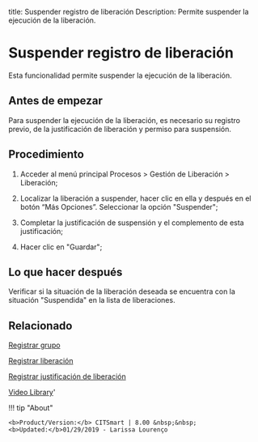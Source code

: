 title: Suspender registro de liberación
Description: Permite suspender la ejecución de la liberación.
# Suspender registro de liberación

Esta funcionalidad permite suspender la ejecución de la liberación.

Antes de empezar
----------------

Para suspender la ejecución de la liberación, es necesario su
registro previo, de la justificación de liberación y permiso para
suspensión.

Procedimiento
-------------

1.  Acceder al menú principal Procesos \> Gestión de Liberación \> Liberación;

2.  Localizar la liberación a suspender, hacer clic en ella y 
    después en el botón “Más Opciones”. Seleccionar la opción "Suspender";

3.  Completar la justificación de suspensión y el complemento de esta
    justificación;

4.  Hacer clic en "Guardar";

Lo que hacer después
--------------------

Verificar si la situación de la liberación deseada se encuentra con
la situación "Suspendida" en la lista de liberaciones.

Relacionado
-----------

[Registrar grupo](/es-es/citsmart-platform-8/initial-settings/access-settings/user/register-groups.html)

[Registrar liberación](/es-es/citsmart-platform-8/processes/release/use/register-release-request.html)

[Registrar justificación de liberación](/es-es/citsmart-platform-8/processes/release/use/release-justification.html)

<i class='fa fa-youtube-play  fa-2x' style='color:#97ce17;vertical-align: middle;'> </i> [Video Library](https://www.youtube.com/playlist?list=PLB5qK2uzf2RPdiRF4nIuCkAvXedNFV-af)'

!!! tip "About"

    <b>Product/Version:</b> CITSmart | 8.00 &nbsp;&nbsp;
    <b>Updated:</b>01/29/2019 - Larissa Lourenço
